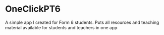# OneClickPT6
A simple app I created for Form 6 students. Puts all resources and teaching material available for students and teachers in one app
